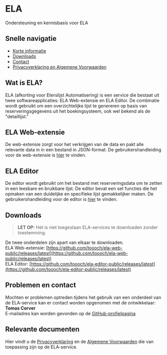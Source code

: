 # ELA
Ondersteuning en kennisbasis voor ELA

## Snelle navigatie
- [Korte informatie](#wat-is-ela)
- [Downloads](#downloads)
- [Contact](#problemen-en-contact)
- [Privacyverklaring en Algemene Voorwaarden](#relevante-documenten)

## Wat is ELA?
ELA (afkorting voor Eterslijst Automatisering) is een service die bestaat uit twee softwareapplicaties: ELA Web-extensie en ELA Editor.
De combinatie wordt gebruikt om een overzichtelijke lijst te genereren op basis van reserveringsgegevens uit het boekingsysteem, ook wel bekend als de "detaillijst."


## ELA Web-extensie
De web-extensie zorgt voor het verkrijgen van de data en pakt alle relevante data in in een bestand in JSON-format.
De gebruikershandleiding voor de web-extensie is [hier](gebruikershandleiding-web-extensie.md) te vinden.


## ELA Editor
De editor wordt gebruikt om het bestand met reserveringsdata om te zetten in een leesbare en bruikbare lijst.
De editor bevat een set functies die het opmaken van een duidelijke en specifieke lijst gemakkelijker maken.
De gebruikershandleiding voor de editor is [hier](gebruikershandleiding-editor.md) te vinden.


## Downloads
> **LET OP:** Het is niet toegestaan ELA-services te downloaden zonder toestemming.

De twee onderdelen zijn apart van elkaar te downloaden.<br>
ELA Web-extensie: [https://github.com/toooch/ela-web-public/releases/latest](https://github.com/toooch/ela-web-public/releases/latest) <br>
ELA Editor: [https://github.com/toooch/ela-editor-public/releases/latest](https://github.com/toooch/ela-editor-public/releases/latest)


## Problemen en contact
Mochten er problemen optreden tijdens het gebruik van een onderdeel van de ELA-service kan er contact worden opgenomen met de ontwikkelaar:<br>
**Tomas Corver**<br>
E-mailadres kan worden gevonden op de [GitHub-profielpagina](https://github.com/toooch)


## Relevante documenten
Hier vindt u de [Privacyverklaring](privacyverklaring-ela.md) en de [Algemene Voorwaarden](algemene-voorwaarden-ela.md) die van toepassing zijn op de ELA-service.
